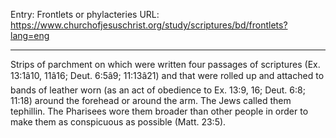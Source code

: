 Entry: Frontlets or phylacteries
URL: https://www.churchofjesuschrist.org/study/scriptures/bd/frontlets?lang=eng

---

Strips of parchment on which were written four passages of scriptures (Ex. 13:1â10, 11â16; Deut. 6:5â9; 11:13â21) and that were rolled up and attached to bands of leather worn (as an act of obedience to Ex. 13:9, 16; Deut. 6:8; 11:18) around the forehead or around the arm. The Jews called them tephillin. The Pharisees wore them broader than other people in order to make them as conspicuous as possible (Matt. 23:5).
